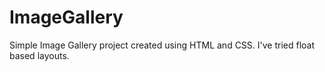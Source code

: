 # ImageGallery

Simple Image Gallery project created using HTML and CSS. I've tried float based layouts.
